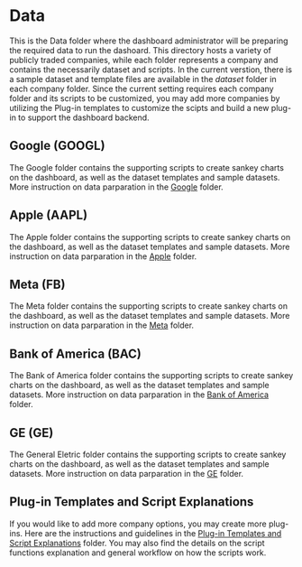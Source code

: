 # Data
This is the Data folder where the dashboard administrator will be preparing the required data to run the dashoard. This directory hosts a variety of publicly traded companies, while each folder represents a company and contains the necessarily dataset and scripts. In the current verstion, there is a sample dataset and template files are available in the <i>dataset</i> folder in each company folder. Since the current setting requires each company folder and its scripts to be customized, you may add more companies by utilizing the Plug-in templates to customize the scipts and build a new plug-in to support the dashboard backend.

## Google (GOOGL)
The Google folder contains the supporting scripts to create sankey charts on the dashboard, as well as the dataset templates and sample datasets. More instruction on data parparation in the [Google](googl) folder.

## Apple (AAPL)
The Apple folder contains the supporting scripts to create sankey charts on the dashboard, as well as the dataset templates and sample datasets. More instruction on data parparation in the [Apple](aapl) folder.

## Meta (FB)
The Meta folder contains the supporting scripts to create sankey charts on the dashboard, as well as the dataset templates and sample datasets. More instruction on data parparation in the [Meta](meta) folder.

## Bank of America (BAC)
The Bank of America folder contains the supporting scripts to create sankey charts on the dashboard, as well as the dataset templates and sample datasets. More instruction on data parparation in the [Bank of America](bac) folder.

## GE (GE)
The General Eletric folder contains the supporting scripts to create sankey charts on the dashboard, as well as the dataset templates and sample datasets. More instruction on data parparation in the [GE](ge) folder.

## Plug-in Templates and Script Explanations
If you would like to add more company options, you may create more plug-ins. Here are the instructions and guidelines in the [Plug-in Templates and Script Explanations](template) folder. You may also find the details on the script functions explanation and general workflow on how the scripts work.
